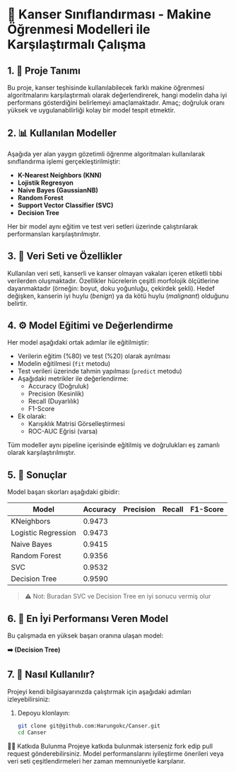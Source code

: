 # 🧠 Kanser Sınıflandırması - Makine Öğrenmesi Modelleri ile Karşılaştırmalı Çalışma

## 1. 📌 Proje Tanımı

Bu proje, kanser teşhisinde kullanılabilecek farklı makine öğrenmesi algoritmalarını karşılaştırmalı olarak değerlendirerek, hangi modelin daha iyi performans gösterdiğini belirlemeyi amaçlamaktadır. Amaç; doğruluk oranı yüksek ve uygulanabilirliği kolay bir model tespit etmektir.

## 2. 📊 Kullanılan Modeller

Aşağıda yer alan yaygın gözetimli öğrenme algoritmaları kullanılarak sınıflandırma işlemi gerçekleştirilmiştir:

- **K-Nearest Neighbors (KNN)**
- **Lojistik Regresyon**
- **Naive Bayes (GaussianNB)**
- **Random Forest**
- **Support Vector Classifier (SVC)**
- **Decision Tree**

Her bir model aynı eğitim ve test veri setleri üzerinde çalıştırılarak performansları karşılaştırılmıştır.

## 3. 🧪 Veri Seti ve Özellikler

Kullanılan veri seti, kanserli ve kanser olmayan vakaları içeren etiketli tıbbi verilerden oluşmaktadır. Özellikler hücrelerin çeşitli morfolojik ölçütlerine dayanmaktadır (örneğin: boyut, doku yoğunluğu, çekirdek şekli). Hedef değişken, kanserin iyi huylu (*benign*) ya da kötü huylu (*malignant*) olduğunu belirtir.

## 4. ⚙️ Model Eğitimi ve Değerlendirme

Her model aşağıdaki ortak adımlar ile eğitilmiştir:

- Verilerin eğitim (%80) ve test (%20) olarak ayrılması
- Modelin eğitilmesi (`fit` metodu)
- Test verileri üzerinde tahmin yapılması (`predict` metodu)
- Aşağıdaki metrikler ile değerlendirme:
  - Accuracy (Doğruluk)
  - Precision (Kesinlik)
  - Recall (Duyarlılık)
  - F1-Score
- Ek olarak:
  - Karışıklık Matrisi Görselleştirmesi
  - ROC-AUC Eğrisi (varsa)

Tüm modeller aynı pipeline içerisinde eğitilmiş ve doğrulukları eş zamanlı olarak karşılaştırılmıştır.

## 5. 🥇 Sonuçlar

Model başarı skorları aşağıdaki gibidir:

| Model                | Accuracy | Precision | Recall | F1-Score |
|---------------------|----------|-----------|--------|----------|
| KNeighbors           | 0.9473   |
| Logistic Regression  | 0.9473   |
| Naive Bayes          | 0.9415   |
| Random Forest        | 0.9356   |
| SVC                  | 0.9532   |
| Decision Tree        | 0.9590   |

> ⚠️ Not: Buradan SVC ve Decision Tree en iyi sonucu vermiş olur

## 6. 🧠 En İyi Performansı Veren Model

Bu çalışmada en yüksek başarı oranına ulaşan model:

**➡️ (Decision Tree)**

## 7. 🔧 Nasıl Kullanılır?

Projeyi kendi bilgisayarınızda çalıştırmak için aşağıdaki adımları izleyebilirsiniz:

1. Depoyu klonlayın:
   ```bash
   git clone git@github.com:Harungokc/Canser.git
   cd Canser

👨‍💻 Katkıda Bulunma
Projeye katkıda bulunmak isterseniz fork edip pull request gönderebilirsiniz. Model performanslarını iyileştirme önerileri veya veri seti çeşitlendirmeleri her zaman memnuniyetle karşılanır.





